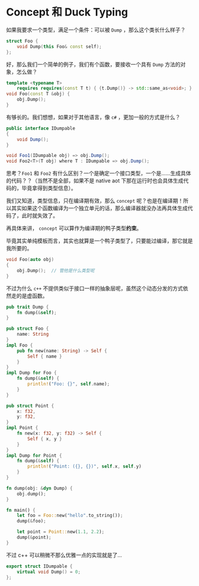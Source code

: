# Concept 和 Duck Typing

如果我要求一个类型，满足一个条件：可以被 `Dump` ，那么这个类长什么样子？

```c++
struct Foo {
    void Dump(this Foo& const self);
};
```

好，那么我们一个简单的例子，我们有个函数，要接收一个具有 `Dump` 方法的对象，怎么做？

```c++
template <typename T>
    requires requires(const T t) { {t.Dump()} -> std::same_as<void>; }
void Foo(const T &obj) {
    obj.Dump();
}
```

有够长的。我们想想，如果对于其他语言，像 `c#` ，更加一般的方式是什么？

```csharp
public interface IDumpable
{
    void Dump();
}

void Foo1(IDumpable obj) => obj.Dump();
void Foo2<T>(T obj) where T : IDumpable => obj.Dump();
```

思考？`Foo1` 和 `Foo2` 有什么区别？一个是确定一个接口类型，一个是……生成具体的代码？？（当然不是全部，如果不是 native aot 下那在运行时也会具体生成代码的，毕竟拿得到类型信息）。

我们又知道，类型信息，只在编译期有效，那么 `concept` 呢？也是在编译期！所以其实如果这个函数编译为一个独立单元的话，那么编译器就没办法再具体生成代码了，此时就失效了。

再具体来讲， `concept` 可以算作为编译期的鸭子类型**约束**。

毕竟其实单纯模板而言，其实也就算是一个鸭子类型了，只要能过编译，那它就是我所要的。

```c++
void Foo(auto obj)
{
    obj.Dump();  // 管他是什么类型呢
}
```

不过为什么 `c++` 不提供类似于接口一样的抽象层呢，虽然这个动态分发的方式依然走的是虚函数。

```rust
pub trait Dump {
    fn dump(&self);
}

pub struct Foo {
    name: String
}
impl Foo {
    pub fn new(name: String) -> Self {
        Self { name }
    }
}
impl Dump for Foo {
    fn dump(&self) {
        println!("Foo: {}", self.name);
    }
}

pub struct Point {
    x: f32,
    y: f32,
}
impl Point {
    fn new(x: f32, y: f32) -> Self {
        Self { x, y }
    }
}
impl Dump for Point {
    fn dump(&self) {
        println!("Point: ({}, {})", self.x, self.y)
    }
}

fn dump(obj: &dyn Dump) {
    obj.dump();
}

fn main() {
    let foo = Foo::new("hello".to_string());
    dump(&foo);

    let point = Point::new(1.1, 2.2);
    dump(&point);
}
```

不过 c++ 可以稍微不那么优雅一点的实现就是了...

```c++
export struct IDumpable {
    virtual void Dump() = 0;
};
```
